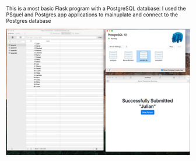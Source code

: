This is a most basic Flask program with a PostgreSQL database:
I used the PSquel and Postgres.app applications to mainuplate and connect to the Postgres database

![](https://github.com/TutorialDoctor/TD-Flask-Apps/blob/master/Apps/flask_postgres/screen2.png)
